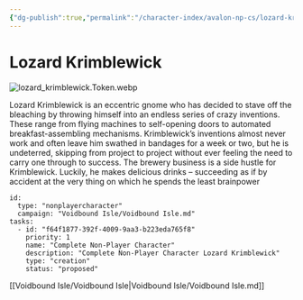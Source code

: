 ```yaml
---
{"dg-publish":true,"permalink":"/character-index/avalon-np-cs/lozard-krimblewick/","title":"Lozard Krimblewick","tags":["JournalEntryPage"]}
---
```






# Lozard Krimblewick
![lozard_krimblewick.Token.webp](/img/user/Voidbound%20token%20images/lozard_krimblewick.Token.webp)

Lozard Krimblewick is an eccentric gnome who has decided to stave off the bleaching by throwing himself into an endless series of crazy inventions. These range from flying machines to self-opening doors to automated breakfast-assembling mechanisms. Krimblewick’s inventions almost never work and often leave him swathed in bandages for a week or two, but he is undeterred, skipping from project to project without ever feeling the need to carry one through to success. The brewery business is a side hustle for Krimblewick. Luckily, he makes delicious drinks – succeeding as if by accident at the very thing on which he spends the least brainpower

```RpgManager4
id: 
  type: "nonplayercharacter"
  campaign: "Voidbound Isle/Voidbound Isle.md"
tasks: 
  - id: "f64f1877-392f-4009-9aa3-b223eda765f8"
    priority: 1
    name: "Complete Non-Player Character"
    description: "Complete Non-Player Character Lozard Krimblewick"
    type: "creation"
    status: "proposed"
```
[[Voidbound Isle/Voidbound Isle\|Voidbound Isle/Voidbound Isle.md]]